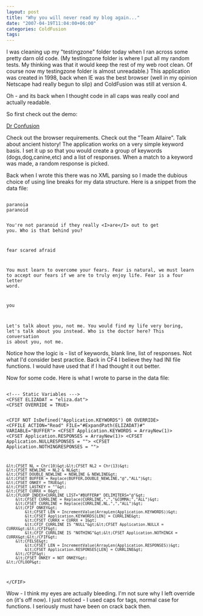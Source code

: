 ```yaml
---
layout: post
title: "Why you will never read my blog again..."
date: "2007-04-19T11:04:00+06:00"
categories: ColdFusion 
tags: 
---
```


I was cleaning up my "testingzone" folder today when I ran across some pretty darn old code. (My testingzone folder is where I put all my random tests. My thinking was that it would keep the rest of my web root clean. Of course now my testingzone folder is almost unreadable.) This application was created in 1998, back when IE was the best browser (well in my opinion Netscape had really begun to slip) and ColdFusion was still at version 4.

Oh - and its back when I thought code in all caps was really cool and actually readable.
<!--more-->
So first check out the demo:

<a href="http://ray.camdenfamily.com/demos/drconfusion/">Dr Confusion</a>

Check out the browser requirements. Check out the "Team Allaire". Talk about ancient history! The application works on a very simple keyword basis. I set it up so that you would create a group of keywords (dogs,dog,canine,etc) and a list of responses. When a match to a keyword was made, a random response is picked.

Back when I wrote this there was no XML parsing so I made the dubious choice of using line breaks for my data structure. Here is a snippet from the data file:

<code>
paranoia
paranoid

You're not paranoid if they really &lt;I&gt;are&lt;/I&gt; out to get you.
Who is that behind you?

fear
scared
afraid

You must learn to overcome your fears.
Fear is natural, we must learn to accept our fears if we are to truly enjoy life.
Fear is a four letter word.

you

Let's talk about you, not me.
You would find my life very boring, let's talk about you instead.
Who is the doctor here?
This conversation is about you, not me.
</code>

Notice how the logic is - list of keywords, blank line, list of responses. Not what I'd consider best practice. Back in CF4 I believe they had INI file functions. I would have used that if I had thought it out better. 

Now for some code. Here is what I wrote to parse in the data file:

<code>
&lt;!--- Static Variables ---&gt;
&lt;CFSET ELIZADAT = "eliza.dat"&gt;
&lt;CFSET OVERRIDE = TRUE&gt;

&lt;CFIF NOT IsDefined("Application.KEYWORDS") OR OVERRIDE&gt;
	&lt;CFFILE ACTION="Read" FILE="#ExpandPath(ELIZADAT)#" VARIABLE="BUFFER"&gt;
	&lt;CFSET Application.KEYWORDS = ArrayNew(1)&gt;
	&lt;CFSET Application.RESPONSES = ArrayNew(1)&gt;
	&lt;CFSET Application.NULLRESPONSES = ""&gt;
	&lt;CFSET Application.NOTHINGRESPONSES = ""&gt;
	
	&lt;CFSET NL = Chr(10)&gt;&lt;CFSET NL2 = Chr(13)&gt;
	&lt;CFSET NEWLINE = NL2 & NL&gt;
	&lt;CFSET DOUBLE_NEWLINE = NEWLINE & NEWLINE&gt;
	&lt;CFSET BUFFER = Replace(BUFFER,DOUBLE_NEWLINE,"@","ALL")&gt;
	&lt;CFSET ONKEY = TRUE&gt;
	&lt;CFSET LASTKEY = ""&gt;
	&lt;CFSET CURRX = 0&gt;
	&lt;CFLOOP INDEX=CURRLINE LIST="#BUFFER#" DELIMITERS="@"&gt;
		&lt;CFSET CURRLINE = Replace(CURRLINE,",","&COMMA;","ALL")&gt;
		&lt;CFSET CURRLINE = Replace(CURRLINE,NL,",","ALL")&gt;
		&lt;CFIF ONKEY&gt;
			&lt;CFSET LEN = IncrementValue(ArrayLen(Application.KEYWORDS))&gt;
			&lt;CFSET Application.KEYWORDS[LEN] = CURRLINE&gt;
			&lt;CFSET CURRX = CURRX + 1&gt;
			&lt;CFIF CURRLINE IS "NULL"&gt;&lt;CFSET Application.NULLX = CURRX&gt;&lt;/CFIF&gt;
			&lt;CFIF CURRLINE IS "NOTHING"&gt;&lt;CFSET Application.NOTHINGX = CURRX&gt;&lt;/CFIF&gt;
		&lt;CFELSE&gt;
			&lt;CFSET LEN = IncrementValue(ArrayLen(Application.RESPONSES))&gt;
			&lt;CFSET Application.RESPONSES[LEN] = CURRLINE&gt;
		&lt;/CFIF&gt;
		&lt;CFSET ONKEY = NOT ONKEY&gt;
	&lt;/CFLOOP&gt;
&lt;/CFIF&gt;
</code>

Wow - I think my eyes are actually bleeding. I'm not sure why I left override on (it's off now). I just noticed - I used caps for tags, normal case for functions. I seriously must have been on crack back then.